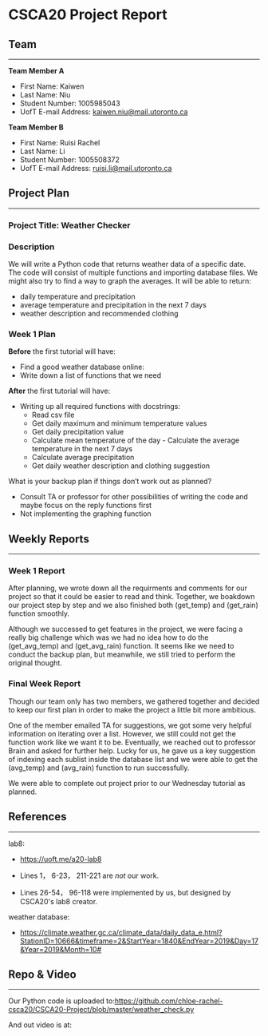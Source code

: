 # CSCA20 Project Report

## Team

--------

**Team Member A** 
- First Name: Kaiwen
- Last Name: Niu
- Student Number: 1005985043
- UofT E-mail Address: kaiwen.niu@mail.utoronto.ca

**Team Member B**  
- First Name: Ruisi Rachel
- Last Name: Li
- Student Number: 1005508372
- UofT E-mail Address: ruisi.li@mail.utoronto.ca

## Project Plan

--------

### Project Title: Weather Checker

### Description

We will write a Python code that returns weather data of a specific date. 
The code will consist of multiple functions and importing database files.
We might also try to find a way to graph the averages.
It will be able to return:
- daily temperature and precipitation
- average temperature and precipitation in the next 7 days
- weather description and recommended clothing 

### Week 1 Plan

**Before** the first tutorial will have:

- Find a good weather database online:
- Write down a list of functions that we need

**After** the first tutorial will have:

- Writing up all required functions with docstrings:
  - Read csv file
  - Get daily maximum and minimum temperature values
  - Get daily precipitation value
  - Calculate mean temperature of the day
        - Calculate the average temperature in the next 7 days
  - Calculate average precipitation
  - Get daily weather description and clothing suggestion 

What is your backup plan if things don’t work out as planned?

- Consult TA or professor for other possibilities of writing the code and maybe focus on the reply functions first
- Not implementing the graphing function 

## Weekly Reports

-----------------

### Week 1 Report

After planning, we wrote down all the requirments and comments for our project so that it could be easier to read and think. Together, we boakdown our project step by step and we also finished both (get_temp) and (get_rain) function smoothly. 

Although we successed to get features in the project, we were facing a really big challenge which was we had no idea how to do the (get_avg_temp) and (get_avg_rain) function. It seems like we need to conduct the backup plan, but meanwhile, we still tried to perform the original thought.

### Final Week Report

Though our team  only has two members, we gathered together and decided to keep our first plan in order to make the project a little bit more ambitious.

One of the member emailed TA for suggestions, we got some very helpful information on iterating over a list. However, we still could not get the function work like we want it to be. Eventually, we reached out to professor Brain and asked for further help. Lucky for us, he gave us a key suggestion of indexing each sublist inside the database list and we were able to get the (avg_temp) and (avg_rain) function to run successfully.

We were able to complete out project prior to our Wednesday tutorial as planned.

## References
-------------

lab8:
- https://uoft.me/a20-lab8

- Lines 1， 6-23， 211-221 are *not* our work.
- Lines 26-54， 96-118 were implemented by us, but designed by CSCA20's lab8 creator.

weather database:
- https://climate.weather.gc.ca/climate_data/daily_data_e.html?StationID=10666&timeframe=2&StartYear=1840&EndYear=2019&Day=17&Year=2019&Month=10#

## Repo & Video
---------------

Our Python code is uploaded to:https://github.com/chloe-rachel-csca20/CSCA20-Project/blob/master/weather_check.py

And out video is at:
